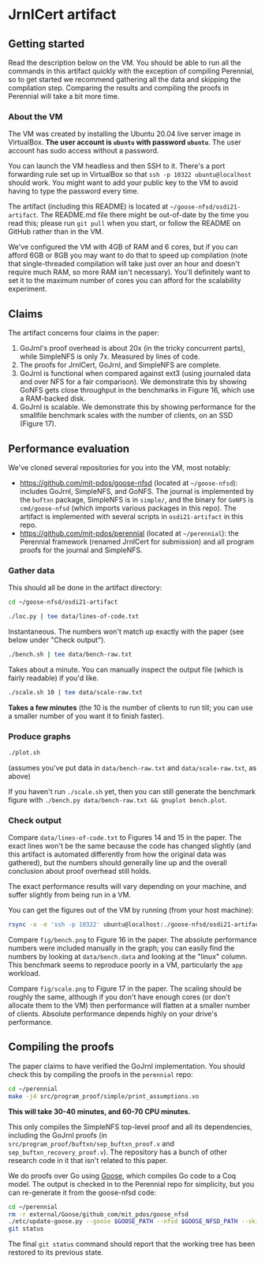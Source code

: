 # JrnlCert artifact

## Getting started

Read the description below on the VM. You should be able to run all the commands
in this artifact quickly with the exception of compiling Perennial, so to get
started we recommend gathering all the data and skipping the compilation step.
Comparing the results and compiling the proofs in Perennial will take a bit more
time.

### About the VM

The VM was created by installing the Ubuntu 20.04 live server image in
VirtualBox. **The user account is `ubuntu` with password `ubuntu`**. The user
account has sudo access without a password.

You can launch the VM headless and then SSH to it. There's a port forwarding
rule set up in VirtualBox so that `ssh -p 10322 ubuntu@localhost` should work.
You might want to add your public key to the VM to avoid having to type the
password every time.

The artifact (including this README) is located at
`~/goose-nfsd/osdi21-artifact`. The README.md file there might be out-of-date by
the time you read this; please run `git pull` when you start, or follow the
README on GitHub rather than in the VM.

We've configured the VM with 4GB of RAM and 6 cores, but if you can afford 6GB
or 8GB you may want to do that to speed up compilation (note that
single-threaded compilation will take just over an hour and doesn't require much
RAM, so more RAM isn't necessary). You'll definitely want to set it to the
maximum number of cores you can afford for the scalability experiment.

## Claims

The artifact concerns four claims in the paper:

1. GoJrnl's proof overhead is about 20x (in the tricky concurrent parts), while
   SimpleNFS is only 7x. Measured by lines of code.
2. The proofs for JrnlCert, GoJrnl, and SimpleNFS are complete.
3. GoJrnl is functional when compared against ext3 (using journaled data and
   over NFS for a fair comparison). We demonstrate this by showing GoNFS gets
   close throughput in the benchmarks in Figure 16, which use a RAM-backed disk.
4. GoJrnl is scalable. We demonstrate this by showing performance for the
   smallfile benchmark scales with the number of clients, on an SSD (Figure 17).

## Performance evaluation

We've cloned several repositories for you into the VM, most notably:

- https://github.com/mit-pdos/goose-nfsd (located at `~/goose-nfsd`): includes
  GoJrnl, SimpleNFS, and GoNFS. The journal is implemented by the `buftxn`
  package, SimpleNFS is in `simple/`, and the binary for `GoNFS` is
  `cmd/goose-nfsd` (which imports various packages in this repo). The artifact
  is implemented with several scripts in `osdi21-artifact` in this repo.
- https://github.com/mit-pdos/perennial (located at `~/perennial`): the Perennial framework (renamed
  JrnlCert for submission) and all program proofs for the journal and SimpleNFS.

### Gather data

This should all be done in the artifact directory:

```sh
cd ~/goose-nfsd/osdi21-artifact
```

```sh
./loc.py | tee data/lines-of-code.txt
```

Instantaneous. The numbers won't match up exactly with the paper (see below
under "Check output").

```sh
./bench.sh | tee data/bench-raw.txt
```

Takes about a minute. You can manually inspect the output file (which is fairly
readable) if you'd like.

```sh
./scale.sh 10 | tee data/scale-raw.txt
```

**Takes a few minutes** (the 10 is the number of clients to run till; you can use a
smaller number of you want it to finish faster).

### Produce graphs

```sh
./plot.sh
```

(assumes you've put data in `data/bench-raw.txt` and `data/scale-raw.txt`, as
above)

If you haven't run `./scale.sh` yet, then you can still generate the benchmark
figure with `./bench.py data/bench-raw.txt && gnuplot bench.plot`.

### Check output

Compare `data/lines-of-code.txt` to Figures 14 and 15 in the paper. The exact
lines won't be the same because the code has changed slightly (and this artifact
is automated differently from how the original data was gathered), but the
numbers should generally line up and the overall conclusion about proof overhead
still holds.

The exact performance results will vary depending on your machine, and suffer
slightly from being run in a VM.

You can get the figures out of the VM by running (from your host machine):

```sh
rsync -a -e 'ssh -p 10322' ubuntu@localhost:./goose-nfsd/osdi21-artifact/fig ./
```

Compare `fig/bench.png` to Figure 16 in the paper. The absolute performance
numbers were included manually in the graph; you can easily find the numbers by
looking at `data/bench.data` and looking at the "linux" column. This benchmark
seems to reproduce poorly in a VM, particularly the `app` workload.

Compare `fig/scale.png` to Figure 17 in the paper. The scaling should be roughly
the same, although if you don't have enough cores (or don't allocate them to the
VM) then performance will flatten at a smaller number of clients. Absolute
performance depends highly on your drive's performance.

## Compiling the proofs

The paper claims to have verified the GoJrnl implementation. You should check
this by compiling the proofs in the `perennial` repo:

```sh
cd ~/perennial
make -j4 src/program_proof/simple/print_assumptions.vo
```

**This will take 30-40 minutes, and 60-70 CPU minutes.**

This only compiles the SimpleNFS top-level proof and all its dependencies,
including the GoJrnl proofs (in `src/program_proof/buftxn/sep_buftxn_proof.v`
and `sep_buftxn_recovery_proof.v`). The repository has a bunch of other research
code in it that isn't related to this paper.

We do proofs over Go using [Goose](https://github.com/tchajed/goose), which
compiles Go code to a Coq model. The output is checked in to the Perennial repo
for simplicity, but you can re-generate it from the goose-nfsd code:

```sh
cd ~/perennial
rm -r external/Goose/github_com/mit_pdos/goose_nfsd
./etc/update-goose.py --goose $GOOSE_PATH --nfsd $GOOSE_NFSD_PATH --skip-goose-examples --verbose
git status
```

The final `git status` command should report that the working tree has been
restored to its previous state.
